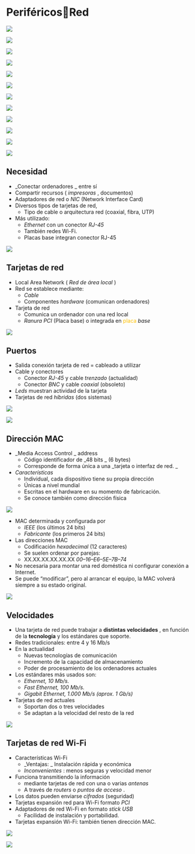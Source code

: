 # PeriféricosRed


![](img/UD%2010%20-%20Perif%C3%A9ricos%20%28tema%20completo%29115.jpg)

![](img/UD%2010%20-%20Perif%C3%A9ricos%20%28tema%20completo%29116.png)

![](img/UD%2010%20-%20Perif%C3%A9ricos%20%28tema%20completo%29117.jpg)

![](img/UD%2010%20-%20Perif%C3%A9ricos%20%28tema%20completo%29118.png)

![](img/UD%2010%20-%20Perif%C3%A9ricos%20%28tema%20completo%29119.jpg)

![](img/UD%2010%20-%20Perif%C3%A9ricos%20%28tema%20completo%29120.jpg)

![](img/UD%2010%20-%20Perif%C3%A9ricos%20%28tema%20completo%29121.png)

![](img/UD%2010%20-%20Perif%C3%A9ricos%20%28tema%20completo%29122.jpg)

![](img/UD%2010%20-%20Perif%C3%A9ricos%20%28tema%20completo%29123.jpg)

![](img/UD%2010%20-%20Perif%C3%A9ricos%20%28tema%20completo%29124.png)

![](img/UD%2010%20-%20Perif%C3%A9ricos%20%28tema%20completo%29125.jpg)

![](img/UD%2010%20-%20Perif%C3%A9ricos%20%28tema%20completo%29126.jpg)

## Necesidad
  * _Conectar ordenadores _ entre sí
  * Compartir recursos \( _impresoras_ , documentos\)
* Adaptadores de red o  _NIC_  \(Network Interface Card\)
* Diversos tipos de tarjetas de red,
  * Tipo de cable o arquitectura red \(coaxial, fibra, UTP\)
* Más utilizado:
  * _Ethernet_  con un conector  _RJ\-45_
  * También redes Wi\-Fi\.
  * Placas base integran conector RJ\-45

![](img/UD%2010%20-%20Perif%C3%A9ricos%20%28tema%20completo%29127.jpg)

## Tarjetas de red

* Local Area Network \( _Red de área local_ \)
* Red se establece mediante:
  * _Cable_
  * Componentes  _hardware_  \(comunican ordenadores\)
* Tarjeta de red
  * Comunica un ordenador con una red local
  * _Ranura_  <span style="color:#FFC000"> </span>  _PCI_  <span style="color:#FFC000"> </span> \(Placa base\) o integrada en  <span style="color:#FFC000">placa </span>  _base_

![](img/UD%2010%20-%20Perif%C3%A9ricos%20%28tema%20completo%29128.jpg)

## Puertos

* Salida conexión tarjeta de red = cableado a utilizar
* Cable y conectores
  * Conector  _RJ\-45_  y cable  _trenzado_  \(actualidad\)
  * Conector  _BNC_  y cable  _coaxial_  \(obsoleto\)
* _Leds_  muestran actividad de la tarjeta
* Tarjetas de red  _híbridas_  \(dos sistemas\)

![](img/UD%2010%20-%20Perif%C3%A9ricos%20%28tema%20completo%29129.png)

![](img/UD%2010%20-%20Perif%C3%A9ricos%20%28tema%20completo%29130.jpg)

## Dirección MAC

* _Media Access Control _ address
  * Código identificador de  _48 bits _ \(6 bytes\)
  * Corresponde de forma única a una  _tarjeta o interfaz de red\. _
* _Características_
  * Individual, cada dispositivo tiene su propia dirección
  * Únicas a nivel mundial
  * Escritas en el hardware en su momento de fabricación\.
  * Se conoce también como dirección física

![](img/UD%2010%20-%20Perif%C3%A9ricos%20%28tema%20completo%29131.jpg)

* MAC determinada y configurada por
  * _IEEE_  \(los últimos 24 bits\)
  * _Fabricante_  \(los primeros 24 bits\)
* Las direcciones MAC
  * Codificación  _hexadecimal_  \(12 caracteres\)
  * Se suelen ordenar por parejas:
  * XX\.XX\.XX\.XX\.XX\.XX  _00–16–E6–5E–7B–74_
* No necesaria para montar una red doméstica ni configurar conexión a Internet\.
* Se puede “modificar”, pero al arrancar el equipo, la MAC volverá siempre a su estado original\.

![](img/UD%2010%20-%20Perif%C3%A9ricos%20%28tema%20completo%29132.jpg)

## Velocidades

* Una tarjeta de red puede trabajar a  __distintas velocidades__ , en función de la  __tecnología__  y los estándares que soporte\.
* Redes tradicionales: entre 4 y 16 Mb/s
* En la actualidad
  * Nuevas tecnologías de comunicación
  * Incremento de la capacidad de almacenamiento
  * Poder de procesamiento de los ordenadores actuales
* Los estándares más usados son:
  * _Ethernet, 10 Mb/s\._
  * _Fast Ethernet, 100 Mb/s\._
  * _Gigabit Ethernet, 1\.000 Mb/s \(aprox\. 1 Gb/s\)_
* Tarjetas de red actuales
  * Soportan dos o tres velocidades
  * Se adaptan a la velocidad del resto de la red

![](img/UD%2010%20-%20Perif%C3%A9ricos%20%28tema%20completo%29133.gif)

## Tarjetas de red Wi\-Fi

* Características Wi\-Fi
  * _Ventajas: _ Instalación rápida y  económica
  * _Inconvenientes_ : menos seguras y velocidad menor
* Funciona transmitiendo la información
  * mediante tarjetas de red con una o varias  _antenas_
  * A través de  _routers_  o  _puntos_  <span style="color:#FFC000"> </span>  _de_  <span style="color:#FFC000"> </span>  _acceso_ \.
* Los datos pueden enviarse  _cifrados_  \(seguridad\)
* Tarjetas expansión red para Wi\-Fi formato  _PCI_
* Adaptadores de red Wi\-Fi en formato  _stick_  <span style="color:#FFC000"> </span>  _USB_
  * Facilidad de instalación y portabilidad\.
* Tarjetas expansión Wi\-Fi: también tienen dirección MAC\.

![](img/UD%2010%20-%20Perif%C3%A9ricos%20%28tema%20completo%29134.jpg)

![](img/UD%2010%20-%20Perif%C3%A9ricos%20%28tema%20completo%29135.png)

